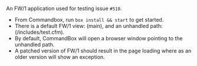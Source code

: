 An FW/1 application used for testing issue `#510`.

- From Commandbox, run `box install && start` to get started.
- There is a default FW/1 view: (main), and an unhandled path: (/includes/test.cfm).
- By default, CommandBox will open a browser window pointing to the unhandled path.
- A patched version of FW/1 should result in the page loading where as an older version will show an exception.